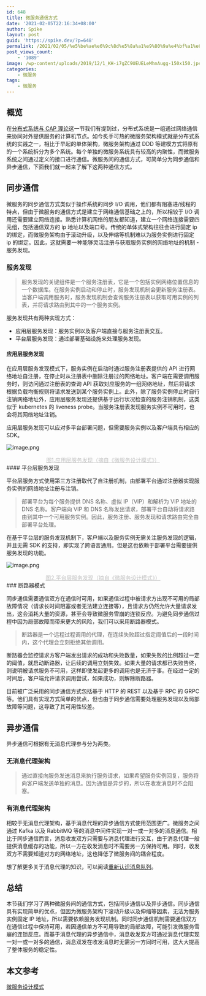 ```yaml
---
id: 648
title: 微服务通信方式
date: '2021-02-05T22:16:34+08:00'
author: Spike
layout: post
guid: 'https://spike.dev/?p=648'
permalink: /2021/02/05/%e5%be%ae%e6%9c%8d%e5%8a%a1%e9%80%9a%e4%bf%a1%e6%96%b9%e5%bc%8f/
post_views_count:
    - '1089'
image: /wp-content/uploads/2019/12/1_KH-i7gZC9UEUELeMhnAugg-150x150.jpeg
categories:
    - 微服务
tags:
    - 微服务
---
```


## 概览

在[分布式系统与 CAP 理论](https://spike.dev/2021/01/16/%e5%88%86%e5%b8%83%e5%bc%8f%e7%b3%bb%e7%bb%9f%e4%b8%8e-cap-%e7%90%86%e8%ae%ba/)这一节我们有提到过，分布式系统是一组通过网络通信来协同对外提供服务的计算机节点。如今炙手可热的微服务架构模式就是分布式系统的实践之一，相比于早起的单体架构，微服务架构通过 DDD 等建模方式将原有的一个系统拆分为多个系统。每个单独的微服务系统具有较高的内聚性，而微服务系统之间通过定义的接口进行通信。微服务间的通信方式，可简单分为同步通信和异步通信，下面我们就一起来了解下这两种通信方式。

## 同步通信

微服务的同步通信方式类似于操作系统的同步 I/O 调用，他们都有阻塞进/线程的特点，但由于微服务的通信方式是建立于网络通信基础之上的，所以相较于 I/O 调用还需要建立网络连接。熟悉计算机网络的朋友都知道，建立一个网络连接需要四元组，包括通信双方的 ip 地址以及端口号。传统的单体式架构往往会进行固定 ip 的绑定，而微服务架构由于滚动升级，以及伸缩等机制难以为服务实例进行固定 ip 的绑定。因此，这就需要一种能够灵活注册与获取服务实例的网络地址的机制 - 服务发现。

### 服务发现

> 服务发现的关键组件是一个服务注册表，它是一个包括实例网络位置信息的一个数据库。在服务实例启动和停止时，服务发现机制会更新服务注册表。当客户端调用服务时，服务发现机制会查询服务注册表以获取可用实例的列表，并将请求路由到其中的一个服务实例。

服务发现共有两种实现方式：

- 应用层服务发现：服务实例以及客户端直接与服务注册表交互。
- 平台层服务发现：通过部署基础设施来处理服务发现。

#### 应用层服务发现

在应用层服务发现模式下，服务实例在启动时通过服务注册表提供的 API 进行网络地址自注册，在停止时从注册表中删除注册过的网络地址。客户端在需要调用服务时，则访问通过注册表的查询 API 获取对应服务的一组网络地址，然后将请求根据负载均衡规则将请求发送到某个服务实例上。此外，除了服务实例停止时自行注销网络地址外，应用层服务发现还提供基于运行状况检查的服务注销机制，这类似于 kubernetes 的 liveness probe。当服务注册表发现服务实例不可用时，也会将其网络地址注销。

应用层服务发现可以应对多平台部署问题，但需要服务实例以及客户端具有相应的 SDK。

![image.png](https://ucc.alicdn.com/pic/developer-ecology/8ee259bb79a449ae898e7978294598a1.png)

<center style="font-size:14px;color:#C0C0C0;text-decoration:underline">图1.应用层服务发现（摘自《微服务设计模式》）</center>#### 平台层服务发现

平台层服务方式使用第三方注册取代了自注册机制，由部署平台通过注册器实现服务实例的网络地址注册与注销。

> 部署平台为每个服务提供 DNS 名称、虚拟 IP（VIP）和解析为 VIP 地址的 DNS 名称。客户端向 VIP 和 DNS 名称发出请求，部署平台自动将请求路由到其中一个可用服务实例。因此，服务注册、服务发现和请求路由完全由部署平台处理。

在基于平台层的服务发现机制下，客户端以及服务实例无需关注服务发现的逻辑，并且无需 SDK 的支持，即实现了跨语言通用。但是这也依赖于部署平台需要提供服务发现的功能。

![image.png](https://ucc.alicdn.com/pic/developer-ecology/b1d1f6c21ba247d08a5b1069a0fce7a2.png)

<center style="font-size:14px;color:#C0C0C0;text-decoration:underline">图2.平台层服务发现（摘自《微服务设计模式》）</center>### 断路器模式

同步通信需要通信双方在通信时可用，如果通信过程中被请求方出现不可用的局部故障情况（请求长时间阻塞或者无法建立连接等），且请求方仍然允许大量请求发出，这会消耗大量的资源，甚至会导致微服务雪崩的连锁反应。为避免同步通信过程中因为局部故障而带来更大的风险，我们可以采用断路器模式。

> 断路器是一个远程过程调用的代理，在连续失败超过指定阈值后的一段时间内，这个代理会立刻拒绝其他调用。

断路器会监控请求方客户端发出请求的成功和失败数量，如果失败的比例超过一定的阈值，就启动断路器，让后续的调用立刻失效。如果大量的请求都已失败告终，则说明被请求服务不可用，这样即使发起更多的调用也是无济于事。在经过一定的时间后，客户端允许请求调用尝试，如果成功，则解除断路器。

目前被广泛采用的同步通信方式包括基于 HTTP 的 REST 以及基于 RPC 的 GRPC 等。他们具有实现方式简单的优点，但也由于同步通信需要处理服务发现以及局部故障等问题，这导致了其可用性较差。

## 异步通信

异步通信可根据有无消息代理参与分为两类。

### 无消息代理架构

> 通过直接向服务发送消息来执行服务请求，如果希望服务实例回复，服务将向客户端发送单独的消息。因为通信是异步的，所以在收发消息时不会阻塞。

### 有消息代理架构

相较于无消息代理架构，基于消息代理的异步通信方式使用范围更广。微服务之间通过 Kafka 以及 RabbitMQ 等的消息中间件实现一对一或一对多的消息通信。相比于同步通信而言，消息收发双方只需要与消息代理进行交互，由于消息代理一般提供消息缓存的功能，所以一方在收发消息时不需要另一方保持可用。同时，收发双方不需要知道对方的网络地址，这也降低了微服务间的耦合程度。

想了解更多关于消息代理的知识，可以阅读[重新认识消息队列](https://spike.dev/2021/01/27/%e9%87%8d%e6%96%b0%e8%ae%a4%e8%af%86%e6%b6%88%e6%81%af%e9%98%9f%e5%88%97/)。

## 总结

本节我们学习了两种微服务间的通信方式，包括同步通信以及异步通信。同步通信具有实现简单的优点，但因为微服务架构下滚动升级以及伸缩等因素，无法为服务实例固定 IP 地址，所以需要依赖服务发现机制。同时同步通信机制需要通信双方在通信过程中保持可用，若因通信单方不可用导致的局部故障，可能引发微服务雪崩的连锁反应。而基于消息代理的异步通信中，消息收发双方可通过消息代理实现一对一或一对多的通信，消息双发在收发消息时无需另一方同时可用，这大大提高了整体服务的稳定性。

## 本文参考

[微服务设计模式](https://book.douban.com/subject/33425123/)